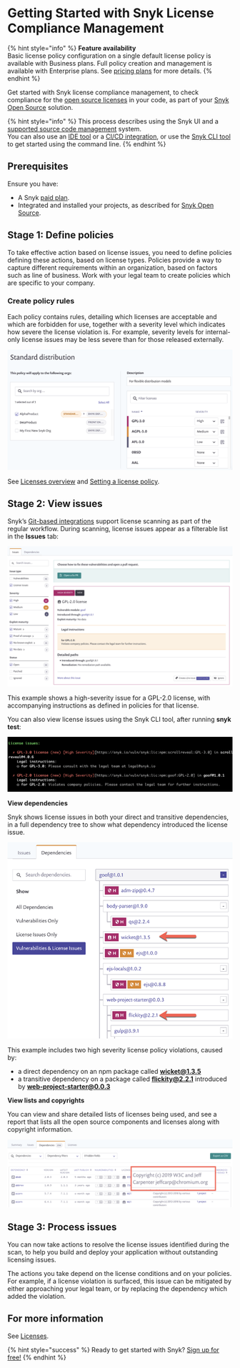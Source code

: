 # Getting Started with Snyk License Compliance Management

{% hint style="info" %}
**Feature availability**  
Basic license policy configuration on a single default license policy is available with Business plans. Full policy creation and management is available with Enterprise plans. See [pricing plans](https://snyk.io/plans/) for more details.
{% endhint %}

Get started with Snyk license compliance management, to check compliance for the [open source licenses](https://snyk.io/learn/open-source-licenses/) in your code, as part of your [Snyk Open Source](https://snyk.gitbook.io/user-docs/snyk-open-source/open-source-basics) solution.

{% hint style="info" %}
This process describes using the Snyk UI and a [supported source code management](https://support.snyk.io/hc/en-us/sections/360001138098-Git-repository-SCM-integrations) system.  
You can also use an [IDE tool](https://snyk.gitbook.io/user-docs/integrations/ide-tools) or a [CI/CD integration](https://snyk.gitbook.io/user-docs/integrations/ci-cd-integrations), or use the [Snyk CLI tool](https://snyk.gitbook.io/user-docs/snyk-cli/guides-for-our-cli/getting-started-with-the-cli) to get started using the command line.
{% endhint %}

## **Prerequisites**

Ensure you have:

* A Snyk [paid plan](https://snyk.io/plans/).
* Integrated and installed your projects, as described for [Snyk Open Source](https://snyk.gitbook.io/user-docs/getting-started/getting-started-snyk-products/getting-started-snyk-open-source).

## **Stage 1: Define policies**

To take effective action based on license issues, you need to define policies defining these actions, based on license types. Policies provide a way to capture different requirements within an organization, based on factors such as line of business. Work with your legal team to create policies which are specific to your company.

### Create policy rules

Each policy contains rules, detailing which licenses are acceptable and which are forbidden for use, together with a severity level which indicates how severe the license violation is. For example, severity levels for internal-only license issues may be less severe than for those released externally.

![](../../.gitbook/assets/license-policy.png)

See [Licenses overview](https://snyk.gitbook.io/user-docs/snyk-open-source/licenses) and [Setting a license policy](https://snyk.gitbook.io/user-docs/snyk-open-source/license-policies/setting-a-license-policy).

## Stage 2: View issues

Snyk’s [Git-based integrations](https://support.snyk.io/hc/en-us/sections/360001138098-Git-repository-SCM-integrations) support license scanning as part of the regular workflow. During scanning, license issues appear as a filterable list in the **Issues** tab:

![](../../.gitbook/assets/image3%20%281%29.png)

This example shows a high-severity issue for a GPL-2.0 license, with accompanying instructions as defined in policies for that license.

You can also view license issues using the Snyk CLI tool, after running **snyk test**:

![](../../.gitbook/assets/image2-1-.png)

**View dependencies**

Snyk shows license issues in both your direct and transitive dependencies, in a full dependency tree to show what dependency introduced the license issue.

![](../../.gitbook/assets/image4%20%281%29.png)

This example includes two high severity license policy violations, caused by:

* a direct dependency on an npm package called **wicket@1.3.5**
* a transitive dependency on a package called **flickity@2.2.1** introduced by **web-project-starter@0.0.3**

**View lists and copyrights**

You can view and share detailed lists of licenses being used, and see a report that lists all the open source components and licenses along with copyright information.

![](../../.gitbook/assets/copyright.png)

## **Stage 3: Process issues**

You can now take actions to resolve the license issues identified during the scan, to help you build and deploy your application without outstanding licensing issues.

The actions you take depend on the license conditions and on your policies. For example, if a license violation is surfaced, this issue can be mitigated by either approaching your legal team, or by replacing the dependency which added the violation.

## For more information

See [Licenses](../../snyk-open-source/licenses/).

{% hint style="success" %}
Ready to get started with Snyk? [Sign up for free!](https://snyk.io/login?cta=sign-up&loc=footer&page=support_docs_page)
{% endhint %}

